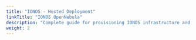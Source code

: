 ```yaml
---
title: "IONOS - Hosted Deployment"
linkTitle: "IONOS OpenNebula"
description: "Complete guide for provisioning IONOS infrastructure and creating an OpenNebula Hosted Cloud. Includes HW specifications, OpenNebula architecture, and verification instructions"
weight: 2
---
```


<a id="ionos-hosted-cloud-provider"></a>
